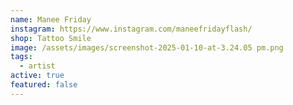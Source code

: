 ```yaml
---
name: Manee Friday
instagram: https://www.instagram.com/maneefridayflash/
shop: Tattoo Smile
image: /assets/images/screenshot-2025-01-10-at-3.24.05 pm.png
tags:
  - artist
active: true
featured: false
---
```


